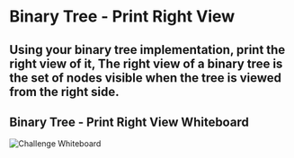 ﻿# Binary Tree - Print Right View

## Using your binary tree implementation, print the right view of it, The right view of a binary tree is the set of nodes visible when the tree is viewed from the right side.

## Binary Tree - Print Right View Whiteboard
![**Challenge Whiteboard**](/Assests/PrintRightView-WB.jpg)